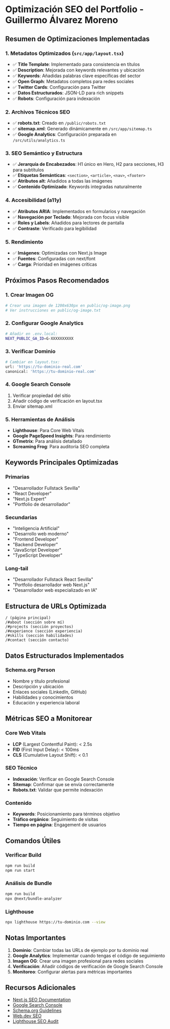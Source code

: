 # Optimización SEO del Portfolio - Guillermo Álvarez Moreno

## Resumen de Optimizaciones Implementadas

### 1. Metadatos Optimizados (`src/app/layout.tsx`)
- ✅ **Title Template**: Implementado para consistencia en títulos
- ✅ **Description**: Mejorada con keywords relevantes y ubicación
- ✅ **Keywords**: Añadidas palabras clave específicas del sector
- ✅ **Open Graph**: Metadatos completos para redes sociales
- ✅ **Twitter Cards**: Configuración para Twitter
- ✅ **Datos Estructurados**: JSON-LD para rich snippets
- ✅ **Robots**: Configuración para indexación

### 2. Archivos Técnicos SEO
- ✅ **robots.txt**: Creado en `/public/robots.txt`
- ✅ **sitemap.xml**: Generado dinámicamente en `/src/app/sitemap.ts`
- ✅ **Google Analytics**: Configuración preparada en `/src/utils/analytics.ts`

### 3. SEO Semántico y Estructura
- ✅ **Jerarquía de Encabezados**: H1 único en Hero, H2 para secciones, H3 para subtítulos
- ✅ **Etiquetas Semánticas**: `<section>`, `<article>`, `<nav>`, `<footer>`
- ✅ **Atributos alt**: Añadidos a todas las imágenes
- ✅ **Contenido Optimizado**: Keywords integradas naturalmente

### 4. Accesibilidad (a11y)
- ✅ **Atributos ARIA**: Implementados en formularios y navegación
- ✅ **Navegación por Teclado**: Mejorada con focus visible
- ✅ **Roles y Labels**: Añadidos para lectores de pantalla
- ✅ **Contraste**: Verificado para legibilidad

### 5. Rendimiento
- ✅ **Imágenes**: Optimizadas con Next.js Image
- ✅ **Fuentes**: Configuradas con next/font
- ✅ **Carga**: Prioridad en imágenes críticas

## Próximos Pasos Recomendados

### 1. Crear Imagen OG
```bash
# Crear una imagen de 1200x630px en public/og-image.png
# Ver instrucciones en public/og-image.txt
```

### 2. Configurar Google Analytics
```bash
# Añadir en .env.local:
NEXT_PUBLIC_GA_ID=G-XXXXXXXXXX
```

### 3. Verificar Dominio
```bash
# Cambiar en layout.tsx:
url: 'https://tu-dominio-real.com'
canonical: 'https://tu-dominio-real.com'
```

### 4. Google Search Console
1. Verificar propiedad del sitio
2. Añadir código de verificación en layout.tsx
3. Enviar sitemap.xml

### 5. Herramientas de Análisis
- **Lighthouse**: Para Core Web Vitals
- **Google PageSpeed Insights**: Para rendimiento
- **GTmetrix**: Para análisis detallado
- **Screaming Frog**: Para auditoría SEO completa

## Keywords Principales Optimizadas

### Primarias
- "Desarrollador Fullstack Sevilla"
- "React Developer"
- "Next.js Expert"
- "Portfolio de desarrollador"

### Secundarias
- "Inteligencia Artificial"
- "Desarrollo web moderno"
- "Frontend Developer"
- "Backend Developer"
- "JavaScript Developer"
- "TypeScript Developer"

### Long-tail
- "Desarrollador Fullstack React Sevilla"
- "Portfolio desarrollador web Next.js"
- "Desarrollador web especializado en IA"

## Estructura de URLs Optimizada

```
/ (página principal)
/#about (sección sobre mí)
/#projects (sección proyectos)
/#experience (sección experiencia)
/#skills (sección habilidades)
/#contact (sección contacto)
```

## Datos Estructurados Implementados

### Schema.org Person
- Nombre y título profesional
- Descripción y ubicación
- Enlaces sociales (LinkedIn, GitHub)
- Habilidades y conocimientos
- Educación y experiencia laboral

## Métricas SEO a Monitorear

### Core Web Vitals
- **LCP** (Largest Contentful Paint): < 2.5s
- **FID** (First Input Delay): < 100ms
- **CLS** (Cumulative Layout Shift): < 0.1

### SEO Técnico
- **Indexación**: Verificar en Google Search Console
- **Sitemap**: Confirmar que se envía correctamente
- **Robots.txt**: Validar que permite indexación

### Contenido
- **Keywords**: Posicionamiento para términos objetivo
- **Tráfico orgánico**: Seguimiento de visitas
- **Tiempo en página**: Engagement de usuarios

## Comandos Útiles

### Verificar Build
```bash
npm run build
npm run start
```

### Análisis de Bundle
```bash
npm run build
npx @next/bundle-analyzer
```

### Lighthouse
```bash
npx lighthouse https://tu-dominio.com --view
```

## Notas Importantes

1. **Dominio**: Cambiar todas las URLs de ejemplo por tu dominio real
2. **Google Analytics**: Implementar cuando tengas el código de seguimiento
3. **Imagen OG**: Crear una imagen profesional para redes sociales
4. **Verificación**: Añadir códigos de verificación de Google Search Console
5. **Monitoreo**: Configurar alertas para métricas importantes

## Recursos Adicionales

- [Next.js SEO Documentation](https://nextjs.org/learn/seo/introduction-to-seo)
- [Google Search Console](https://search.google.com/search-console)
- [Schema.org Guidelines](https://schema.org/docs/full.html)
- [Web.dev SEO](https://web.dev/learn/seo/)
- [Lighthouse SEO Audit](https://developers.google.com/web/tools/lighthouse)
